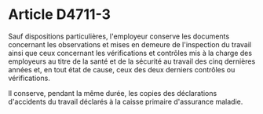 # Article D4711-3

Sauf dispositions particulières, l'employeur conserve les documents concernant les observations et mises en demeure de l'inspection du travail ainsi que ceux concernant les vérifications et contrôles mis à la charge des employeurs au titre de la santé et de la sécurité au travail des cinq dernières années et, en tout état de cause, ceux des deux derniers contrôles ou vérifications.

Il conserve, pendant la même durée, les copies des déclarations d'accidents du travail déclarés à la caisse primaire d'assurance maladie.